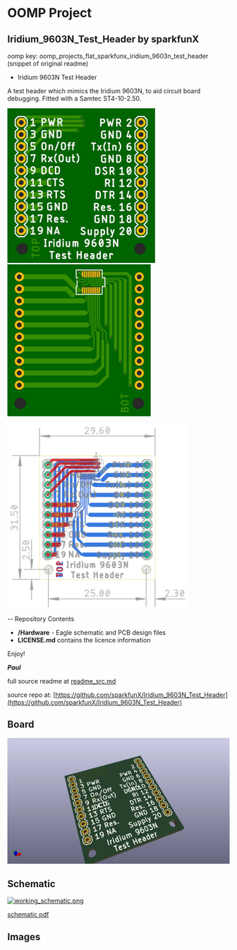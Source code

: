 # OOMP Project  
## Iridium_9603N_Test_Header  by sparkfunX  
  
oomp key: oomp_projects_flat_sparkfunx_iridium_9603n_test_header  
(snippet of original readme)  
  
- Iridium 9603N Test Header  
  
  
A test header which mimics the Iridium 9603N, to aid circuit board debugging. Fitted with a Samtec ST4-10-2.50.  
  
![Top](https://github.com/PaulZC/Iridium_9603N_Test_Header/blob/master/img/Top.JPG)  
![Bottom](https://github.com/PaulZC/Iridium_9603N_Test_Header/blob/master/img/Bottom.JPG)  
  
![Dimensions](https://github.com/PaulZC/Iridium_9603N_Test_Header/blob/master/img/Dimensions.JPG)  
  
-- Repository Contents  
- **/Hardware** - Eagle schematic and PCB design files  
- **LICENSE.md** contains the licence information  
  
Enjoy!  
  
**_Paul_**  
  
  
  
  
  full source readme at [readme_src.md](readme_src.md)  
  
source repo at: [https://github.com/sparkfunX/Iridium_9603N_Test_Header](https://github.com/sparkfunX/Iridium_9603N_Test_Header)  
## Board  
  
[![working_3d.png](working_3d_600.png)](working_3d.png)  
## Schematic  
  
[![working_schematic.png](working_schematic_600.png)](working_schematic.png)  
  
[schematic pdf](working_schematic.pdf)  
## Images  
